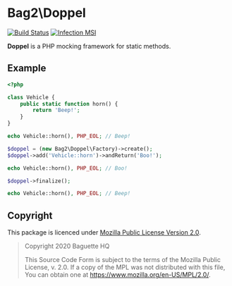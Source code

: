 # Bag2\Doppel

[![Build Status](https://github.com/bag2php/doppel/workflows/CI/badge.svg)](https://github.com/bag2php/doppel/actions)
[![Infection MSI](https://badge.stryker-mutator.io/github.com/bag2php/doppel/master)](https://infection.github.io)

**Doppel** is a PHP mocking framework for static methods.

## Example

```php
<?php

class Vehicle {
    public static function horn() {
        return 'Beep!';
    }
}

echo Vehicle::horn(), PHP_EOL; // Beep!

$doppel = (new Bag2\Doppel\Factory)->create();
$doppel->add('Vehicle::horn')->andReturn('Boo!');

echo Vehicle::horn(), PHP_EOL; // Boo!

$doppel->finalize();

echo Vehicle::horn(), PHP_EOL; // Beep!
```

## Copyright

This package is licenced under [Mozilla Public License Version 2.0][MPL-2.0].

> Copyright 2020 Baguette HQ
>
> This Source Code Form is subject to the terms of the Mozilla Public
> License, v. 2.0. If a copy of the MPL was not distributed with this
> file, You can obtain one at <https://www.mozilla.org/en-US/MPL/2.0/>.

[MPL-2.0]: https://www.mozilla.org/en-US/MPL/2.0/
